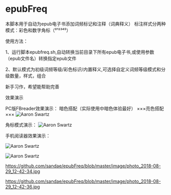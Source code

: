 # epubFreq


本脚本用于自动为epub电子书添加词频标记和注释（词典释义）
标注样式分两种模式：彩色和数字角标（⁰¹²³⁴⁵）


使用方法：

1、运行脚本epubfreq.sh,自动转换当前目录下所有epub电子书,或使用参数（epub文件名）转换指定epub文件

2、默认模式为初级词频等级/彩色标识/内置释义,可选择自定义词频等级模式和分级数量，样式，组合

新手习作，希望能帮助完善

效果演示

PC版FBreader效果演示：
暗色搭配（实际使用中暗色体验最好）                                    ×××亮色搭配×××
![Aaron Swartz](https://github.com/sandae/epubFreq/blob/master/image/photo_2018-08-29_12-42-36.jpg)


角标模式演示：
![Aaron Swartz](https://github.com/sandae/epubFreq/blob/master/image/photo_2018-08-29_12-42-34.jpg)



手机阅读器效果演示：

![Aaron Swartz](https://github.com/sandae/epubFreq/raw/master/photo_2018-08-29_12-28-45.jpg)


![Aaron Swartz](https://github.com/sandae/epubFreq/raw/master/photo_2018-08-29_12-28-43.jpg)


https://github.com/sandae/epubFreq/blob/master/image/photo_2018-08-29_12-42-34.jpg

https://github.com/sandae/epubFreq/blob/master/image/photo_2018-08-29_12-42-36.jpg

